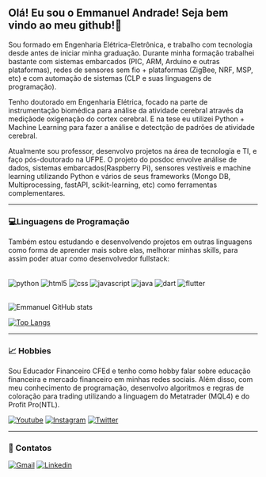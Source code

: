 ## Olá! Eu sou o Emmanuel Andrade! Seja bem vindo ao meu github!👋

Sou formado em Engenharia Elétrica-Eletrônica, e trabalho com tecnologia desde antes de iniciar minha graduação. Durante minha formação trabalhei bastante com sistemas embarcados (PIC, ARM, Arduino e outras plataformas), redes de sensores sem fio + plataformas (ZigBee, NRF, MSP, etc) e com automação de sistemas (CLP e suas linguagens de programação).

Tenho doutorado em Engenharia Elétrica, focado na parte de instrumentação biomédica para análise da atividade cerebral através da mediçãode oxigenação do cortex cerebral. E na tese eu utilizei Python + Machine Learning para fazer a análise e detectção de padrões de atividade cerebral.

Atualmente sou professor, desenvolvo projetos na área de tecnologia e TI, e faço pós-doutorado na UFPE. O projeto do posdoc envolve análise de dados, sistemas embarcados(Raspberry Pi), sensores vestíveis e machine learning utilizando Python e vários de seus frameworks (Mongo DB, Multiprocessing, fastAPI, scikit-learning, etc) como ferramentas complementares.
<hr>

### 💻Linguagens de Programação

Também estou estudando e desenvolvendo projetos em outras linguagens como forma de aprender mais sobre elas, melhorar minhas skills, para assim poder atuar como desenvolvedor fullstack:

<div>
    <br>
    <img align="center" alt="python" src="https://img.shields.io/badge/Python-3776AB?style=for-the-badge&logo=python&logoColor=white" />
    <img align="center" alt="html5" src="https://img.shields.io/badge/HTML5-E34F26?style=for-the-badge&logo=html5&logoColor=white" />
    <img align="center" alt="css" src="https://img.shields.io/badge/CSS3-1572B6?style=for-the-badge&logo=css3&logoColor=white" />
    <img align="center" alt="javascript" src="https://img.shields.io/badge/JavaScript-323330?style=for-the-badge&logo=javascript&logoColor=F7DF1E" />
    <img align="center" alt="java" src="https://img.shields.io/badge/Java-ED8B00?style=for-the-badge&logo=openjdk&logoColor=white" />
    <img align="center" alt="dart" src="https://img.shields.io/badge/Dart-0175C2?style=for-the-badge&logo=dart&logoColor=white" />
     <img align="center" alt="flutter" src="https://img.shields.io/badge/Flutter-02569B?style=for-the-badge&logo=flutter&logoColor=white" />

</div>
<br>



![Emmanuel GitHub stats](https://github-readme-stats-h4askj5ib-eabs86.vercel.app/api?username=eabs86&show_icons=true&theme=tokyonight)

[![Top Langs](https://github-readme-stats-h4askj5ib-eabs86.vercel.app/api/top-langs/?username=eabs86&hide_progress=true)](https://github.com/anuraghazra/github-readme-stats)

<hr>

### 📈 Hobbies

Sou Educador Financeiro CFEd e tenho como hobby falar sobre educação financeira e mercado financeiro em minhas redes sociais. Além disso, com meu conhecimento de programação, desenvolvo algoritmos e regras de coloração para trading utilizando a linguagem do Metatrader (MQL4) e do Profit Pro(NTL).

[![Youtube](https://img.shields.io/badge/YouTube-FF0000?style=for-the-badge&logo=youtube&logoColor=white)](https://www.youtube.com/holdetrade)
[![Instagram](https://img.shields.io/badge/Instagram-E4405F?style=for-the-badge&logo=instagram&logoColor=white)](https://www.instagram.com/holdetrade/)
[![Twitter](https://img.shields.io/badge/Twitter-1DA1F2?style=for-the-badge&logo=twitter&logoColor=white)](https://www.twitter.com/holdetrade/)





<hr>

### 📱 Contatos

[![Gmail](https://img.shields.io/badge/Gmail-D14836?style=for-the-badge&logo=gmail&logoColor=white)](emmanuel.andrade@gmail.com)
[![Linkedin](https://img.shields.io/badge/LinkedIn-0077B5?style=for-the-badge&logo=linkedin&logoColor=white)](https://www.linkedin.com/in/eabs86/)
